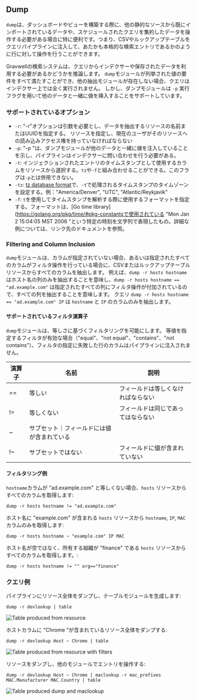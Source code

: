 ## Dump

`dump`は、ダッシュボードやビューを構築する際に、他の静的なソースから既にインポートされているデータや、スケジュールされたクエリを集約したデータを操作する必要がある場合に特に便利です。つまり、CSVやルックアップテーブルをクエリパイプラインに注入して、あたかも本格的な検索エントリであるかのように行に対して操作を行うことができます。

Gravwellの検索システムは、クエリからインデクサーや保存されたデータを利用する必要があるかどうかを推論します。 `dump`モジュールが列挙された値の要件をすべて満たすことができ、他の抽出モジュールが存在しない場合、クエリはインデクサー上では全く実行されません。 しかし、ダンプモジュールは `-p` 実行フラグを用いて他のデータと一緒に値を挿入することをサポートしています。

### サポートされているオプション

* `-r`: "-r"オプションは引数を必要とし、データを抽出するリソースの名前またはUUIDを指定する。 リソースを指定し、現在のユーザがそのリソースへの読み込みアクセス権を持っていなければならない
* `-p`: "-p "は、ダンプモジュールが他のデータと一緒に値を注入していることを示し、パイプラインはインデクサーに問い合わせを行う必要がある。
* `-t`: インジェクションされたエントリのタイムスタンプとして使用するカラムをリソースから選択する。`tz`や`-f`と組み合わせることができる。このフラグは`-p`とは併用できない。
* `-tz`: [tz database format](https://en.wikipedia.org/wiki/List_of_tz_database_time_zones)で、`-t`で処理されるタイムスタンプのタイムゾーンを設定する。例："America/Denver", "UTC", "Atlantic/Reykjavik"
* `-f`: `t`を使用してタイムスタンプを解析する際に使用するフォーマットを指定する。フォーマットは、[Go time library](https://golang.org/pkg/time/#pkg-constantsで使用されている "Mon Jan 2 15:04:05 MST 2006 "という特定の時刻を文字列で表現したもの。詳細な例については、リンク先のドキュメントを参照。

### Filtering and Column Inclusion

`dump`モジュールは、カラムが指定されていない場合、あるいは指定されたすべてのカラムがフィルタ操作を行っている場合に、CSVまたはルックアップテーブルリソースからすべてのカラムを抽出します。 例えば、`dump -r hosts hostname` はホスト名の列のみを抽出することを意味し、`dump -r hosts hostname == "ad.example.com"` は指定されたすべての列にフィルタ操作が付加されているので、すべての列を抽出することを意味します。 クエリ `dump -r hosts hostname == "ad.example.com" IP` は `hostname` と `IP` のカラムのみを抽出します。

#### サポートされているフィルタ演算子

`dump`モジュールは、等しさに基づくフィルタリングを可能にします。 等値を指定するフィルタが有効な場合（"equal"、"not equal"、"contains"、"not contains"）、フィルタの指定に失敗した行のカラムはパイプラインに注入されません。

| 演算子 | 名前 | 説明 |
|----------|------|-------------|
| == | 等しい | フィールドは等しくなければならない
| != | 等しくない | フィールドは同じであってはならない
| ~ | サブセット｜フィールドには値が含まれている
| !~ | サブセットではない | フィールドに値が含まれていない


#### フィルタリング例

`hostname`カラムが "ad.example.com" と等しくない場合、`hosts` リソースからすべてのカラムを取得します:
```
dump -r hosts hostname != "ad.example.com"
```

ホスト名に "example.com" が含まれる `hosts` リソースから `hostname`, `IP`, `MAC` カラムのみを取得します:
```
dump -r hosts hostname ~ "example.com" IP MAC
```

ホスト名が空ではなく、所有する組織が "finance" である `hosts` リソースからすべてのカラムを取得します。:
```
dump -r hosts hostname != "" org=="finance"
```

### クエリ例

パイプラインにリソース全体をダンプし、テーブルモジュールを生成します:

```
dump -r devlookup | table
```

![Table produced from resource](dump_table.png)


ホストカラムに "Chrome "が含まれているリソース全体をダンプする:

```
dump -r devlookup Host ~ Chrome | table
```

![Table produced from resource with filters](dump_filter_table.png)

リソースをダンプし、他のモジュールでエントリを操作する:

```
dump -r devlookup Host ~ Chrome | maclookup -r mac_prefixes MAC.Manufacturer MAC.Country | table
```

![Table produced dump and maclookup](dump_filter_lookup_table.png)
